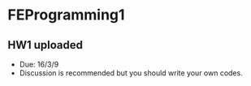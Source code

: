 # FEProgramming1

## HW1 uploaded
- Due: 16/3/9
- Discussion is recommended but you should write your own codes.
